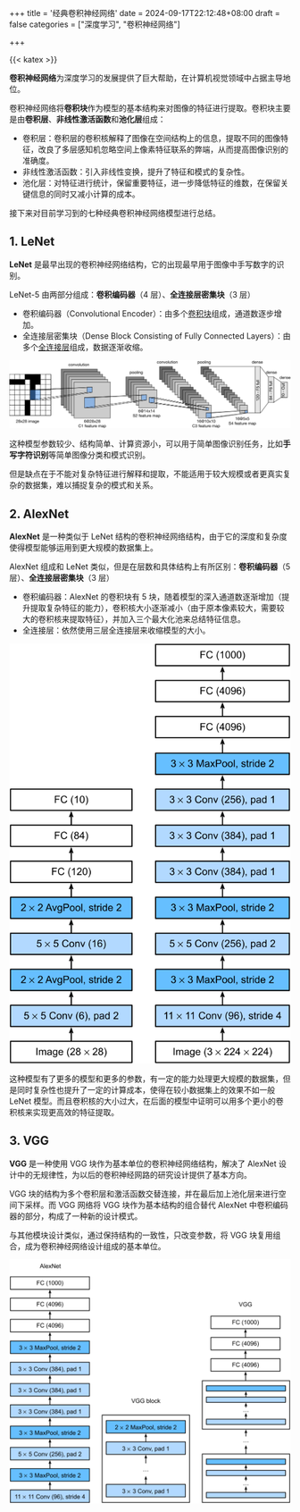+++
title = '经典卷积神经网络'
date = 2024-09-17T22:12:48+08:00
draft = false
categories = ["深度学习", "卷积神经网络"]

+++

{{< katex >}}

**卷积神经网络**为深度学习的发展提供了巨大帮助，在计算机视觉领域中占据主导地位。

卷积神经网络将**卷积块**作为模型的基本结构来对图像的特征进行提取。卷积块主要是由**卷积层**、**非线性激活函数**和**池化层**组成：

- 卷积层：卷积层的卷积核解释了图像在空间结构上的信息，提取不同的图像特征，改良了多层感知机忽略空间上像素特征联系的弊端，从而提高图像识别的准确度。
- 非线性激活函数：引入非线性变换，提升了特征和模式的复杂性。
- 池化层：对特征进行统计，保留重要特征，进一步降低特征的维数，在保留关键信息的同时又减小计算的成本。

接下来对目前学习到的七种经典卷积神经网络模型进行总结。

## 1. LeNet

**LeNet** 是最早出现的卷积神经网络结构，它的出现最早用于图像中手写数字的识别。

LeNet-5 由两部分组成：**卷积编码器**（4 层）、**全连接层密集块**（3 层）

- 卷积编码器（Convolutional Encoder）：由多个<u>卷积块</u>组成，通道数逐步增加。
- 全连接层密集块（Dense Block Consisting of Fully Connected Layers）：由多个<u>全连接层</u>组成，数据逐渐收缩。

![LeNet 结构示意图](./LeNet.png "LeNet 结构示意图。来源：[d2l](https://d2l.ai/_images/lenet.svg)")

这种模型参数较少、结构简单、计算资源小，可以用于简单图像识别任务，比如**手写字符识别**等简单图像分类和模式识别。

但是缺点在于不能对复杂特征进行解释和提取，不能适用于较大规模或者更真实复杂的数据集，难以捕捉复杂的模式和关系。

## 2. AlexNet

**AlexNet** 是一种类似于 LeNet 结构的卷积神经网络结构，由于它的深度和复杂度使得模型能够运用到更大规模的数据集上。

AlexNet 组成和 LeNet 类似，但是在层数和具体结构上有所区别：**卷积编码器**（5 层）、**全连接层密集块**（3 层）

- 卷积编码器：AlexNet 的卷积块有 5 块，随着模型的深入通道数逐渐增加（提升提取复杂特征的能力），卷积核大小逐渐减小（由于原本像素较大，需要较大的卷积核来提取特征），并加入三个最大化池来总结特征信息。
- 全连接层：依然使用三层全连接层来收缩模型的大小。

![AlexNet 结构示意图](./AlexNet.svg "AlexNet 结构示意图，左侧为 LeNet，右侧为 AlexNet。来源：[d2l](https://d2l.ai/_images/alexnet.svg)")

这种模型有了更多的模型和更多的参数，有一定的能力处理更大规模的数据集，但是同时复杂性也提升了一定的计算成本，使得在较小数据集上的效果不如一般 LeNet 模型。而且卷积核的大小过大，在后面的模型中证明可以用多个更小的卷积核来实现更高效的特征提取。

## 3. VGG

**VGG** 是一种使用 VGG 块作为基本单位的卷积神经网络结构，解决了 AlexNet 设计中的无规律性，为以后的卷积神经网路的研究设计提供了基本方向。

VGG 块的结构为多个卷积层和激活函数交替连接，并在最后加上池化层来进行空间下采样。而 VGG 网络将 VGG 块作为基本结构的组合替代 AlexNet 中卷积编码器的部分，构成了一种新的设计模式。

与其他模块设计类似，通过保持结构的一致性，只改变参数，将 VGG 块复用组合，成为卷积神经网络设计组成的基本单位。

![VGG 结构示意图](./VGG.svg "VGG 结构示意图，左侧 AlexNet 示意图，中间 VGG 块示意图，右侧 VGG 示意图。来源：[d2l](https://d2l.ai/_images/vgg.svg)")
